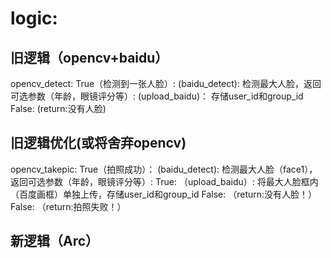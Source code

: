 # logic:
## 旧逻辑（opencv+baidu）
opencv_detect:
True（检测到一张人脸）:
    (baidu_detect):
        检测最大人脸，返回可选参数（年龄，眼镜评分等）:
            (upload_baidu)：
                存储user_id和group_id
False:
    (return:没有人脸)

## 旧逻辑优化(或将舍弃opencv)
opencv_takepic:
True（拍照成功）：
    (baidu_detect):
        检测最大人脸（face1），返回可选参数（年龄，眼镜评分等）:
            True:
                （upload_baidu）:
                    将最大人脸框内（百度画框）单独上传，存储user_id和group_id
            False:
                （return:没有人脸！）
False:
    （return:拍照失败！）

## 新逻辑（Arc）

